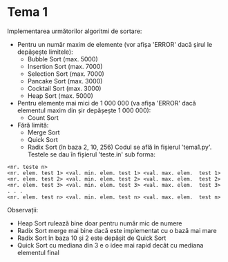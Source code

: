 # Tema 1
Implementarea următorilor algoritmi de sortare:
* Pentru un număr maxim de elemente (vor afișa 'ERROR' dacă șirul le depășește limitele):
  * Bubble Sort (max. 5000)
  * Insertion Sort (max. 7000)
  * Selection Sort (max. 7000)
  * Pancake Sort (max. 3000)
  * Cocktail Sort (max. 3000)
  * Heap Sort (max. 5000)
* Pentru elemente mai mici de 1 000 000 (va afișa 'ERROR' dacă elementul maxim din șir depășește 1 000 000):
  * Count Sort
* Fără limită:
  * Merge Sort
  * Quick Sort
  * Radix Sort (în baza 2, 10, 256)
Codul se află în fișierul 'tema1.py'. Testele se dau în fișierul 'teste.in' sub forma:
```
<nr. teste n>
<nr. elem. test 1> <val. min. elem. test 1> <val. max. elem.  test 1>
<nr. elem. test 2> <val. min. elem. test 2> <val. max. elem.  test 2>
<nr. elem. test 3> <val. min. elem. test 3> <val. max. elem.  test 3>
. . .
<nr. elem. test n> <val. min. elem. test n> <val. max. elem.  test n>
```
Observații:
* Heap Sort rulează bine doar pentru număr mic de numere
* Radix Sort merge mai bine dacă este implementat cu o bază mai mare
* Radix Sort în baza 10 și 2 este depășit de Quick Sort
* Quick Sort cu mediana din 3 e o idee mai rapid decât cu mediana elementul final